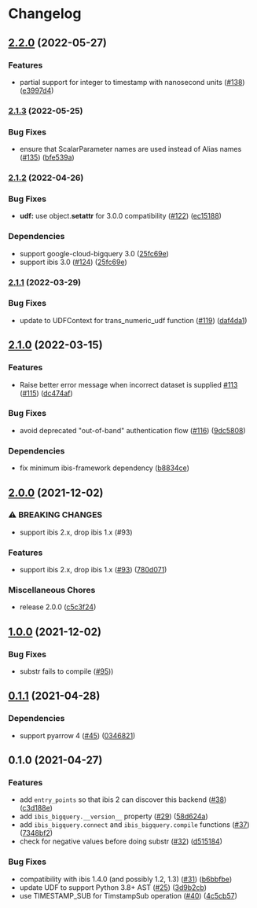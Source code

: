 # Changelog

## [2.2.0](https://github.com/ibis-project/ibis-bigquery/compare/v2.1.3...v2.2.0) (2022-05-27)


### Features

* partial support for integer to timestamp with nanosecond units ([#138](https://github.com/ibis-project/ibis-bigquery/issues/138)) ([e3997d4](https://github.com/ibis-project/ibis-bigquery/commit/e3997d42752ec49f4b8c8625097682b27ef4d350))

### [2.1.3](https://github.com/ibis-project/ibis-bigquery/compare/v2.1.2...v2.1.3) (2022-05-25)


### Bug Fixes

* ensure that ScalarParameter names are used instead of Alias names ([#135](https://github.com/ibis-project/ibis-bigquery/issues/135)) ([bfe539a](https://github.com/ibis-project/ibis-bigquery/commit/bfe539a7c60439f7a521e230736aab3961dbabcc))

### [2.1.2](https://github.com/ibis-project/ibis-bigquery/compare/v2.1.1...v2.1.2) (2022-04-26)


### Bug Fixes

* **udf:** use object.__setattr__ for 3.0.0 compatibility ([#122](https://github.com/ibis-project/ibis-bigquery/issues/122)) ([ec15188](https://github.com/ibis-project/ibis-bigquery/commit/ec151883d7f1e67e9b56725ceb81743970563115))


### Dependencies

* support google-cloud-bigquery 3.0 ([25fc69e](https://github.com/ibis-project/ibis-bigquery/commit/25fc69e11429bbb45f992a5db7bfb4e8615eb34b))
* support ibis 3.0 ([#124](https://github.com/ibis-project/ibis-bigquery/issues/124)) ([25fc69e](https://github.com/ibis-project/ibis-bigquery/commit/25fc69e11429bbb45f992a5db7bfb4e8615eb34b))

### [2.1.1](https://github.com/ibis-project/ibis-bigquery/compare/v2.1.0...v2.1.1) (2022-03-29)


### Bug Fixes

* update to UDFContext for trans_numeric_udf function ([#119](https://github.com/ibis-project/ibis-bigquery/issues/119)) ([daf4da1](https://github.com/ibis-project/ibis-bigquery/commit/daf4da1c1dc2e1002570ff86cc358400d7f6832d))

## [2.1.0](https://github.com/ibis-project/ibis-bigquery/compare/v2.0.0...v2.1.0) (2022-03-15)


### Features

* Raise better error message when incorrect dataset is supplied [#113](https://github.com/ibis-project/ibis-bigquery/issues/113) ([#115](https://github.com/ibis-project/ibis-bigquery/issues/115)) ([dc474af](https://github.com/ibis-project/ibis-bigquery/commit/dc474af94bb8590c9acf3ec3f94634f366349580))


### Bug Fixes

* avoid deprecated "out-of-band" authentication flow ([#116](https://github.com/ibis-project/ibis-bigquery/issues/116)) ([9dc5808](https://github.com/ibis-project/ibis-bigquery/commit/9dc580800d607b809433bb2a3f2da2ba43b2f679))


### Dependencies

* fix minimum ibis-framework dependency ([b8834ce](https://github.com/ibis-project/ibis-bigquery/commit/b8834ce58453a09d790f44eb73f98319f17f84fa))

## [2.0.0](https://www.github.com/ibis-project/ibis-bigquery/compare/v0.1.1...v2.0.0) (2021-12-02)


### ⚠ BREAKING CHANGES

* support ibis 2.x, drop ibis 1.x (#93)

### Features

* support ibis 2.x, drop ibis 1.x ([#93](https://www.github.com/ibis-project/ibis-bigquery/issues/93)) ([780d071](https://www.github.com/ibis-project/ibis-bigquery/commit/780d07168758571d582e8a679e194ac8de33b36b))


### Miscellaneous Chores

* release 2.0.0 ([c5c3f24](https://www.github.com/ibis-project/ibis-bigquery/commit/c5c3f2414dbb2046b5e3bdb14204b6440c9a772b))

## [1.0.0](https://www.github.com/ibis-project/ibis-bigquery/compare/v0.1.1...v1.0.0) (2021-12-02)

### Bug Fixes

* substr fails to compile ([#95](https://github.com/ibis-project/ibis-bigquery/pull/95))) 

## [0.1.1](https://www.github.com/ibis-project/ibis-bigquery/compare/v0.1.0...v0.1.1) (2021-04-28)


### Dependencies

* support pyarrow 4 ([#45](https://www.github.com/ibis-project/ibis-bigquery/issues/45)) ([0346821](https://www.github.com/ibis-project/ibis-bigquery/commit/03468217650d639d304c91e00ca4507828cfcfc4))

## 0.1.0 (2021-04-27)


### Features

* add `entry_points` so that ibis 2 can discover this backend ([#38](https://www.github.com/ibis-project/ibis-bigquery/issues/38)) ([c3d188e](https://www.github.com/ibis-project/ibis-bigquery/commit/c3d188e107176c7fff6e7bce572330797cb3e2bc))
* add `ibis_bigquery.__version__` property ([#29](https://www.github.com/ibis-project/ibis-bigquery/issues/29)) ([58d624a](https://www.github.com/ibis-project/ibis-bigquery/commit/58d624abaaa9db4106241128559e28b5c2a2e715))
* add `ibis_bigquery.connect` and `ibis_bigquery.compile` functions ([#37](https://www.github.com/ibis-project/ibis-bigquery/issues/37)) ([7348bf2](https://www.github.com/ibis-project/ibis-bigquery/commit/7348bf2daea0f99e0e46d77cdcd8863f4274ab8b))
* check for negative values before doing substr ([#32](https://github.com/ibis-project/ibis-bigquery/pull/32)) ([d515184](https://github.com/ibis-project/ibis-bigquery/commit/d51518427b3178939ff40fd6a62f8298e71b57a0))


### Bug Fixes

* compatibility with ibis 1.4.0 (and possibly 1.2, 1.3) ([#31](https://www.github.com/ibis-project/ibis-bigquery/issues/31)) ([b6bbfbe](https://www.github.com/ibis-project/ibis-bigquery/commit/b6bbfbe412ec017e441ecb730c590dfccadfbd84))
* update UDF to support Python 3.8+ AST ([#25](https://www.github.com/ibis-project/ibis-bigquery/issues/25)) ([3d9b2cb](https://www.github.com/ibis-project/ibis-bigquery/commit/3d9b2cbda4ea091bfa1442a306c4ef9271fb3a4c))
* use TIMESTAMP_SUB for TimstampSub operation ([#40](https://www.github.com/ibis-project/ibis-bigquery/issues/40)) ([4c5cb57](https://www.github.com/ibis-project/ibis-bigquery/commit/4c5cb5769497eece2913ec567057b6d440c0922b))
